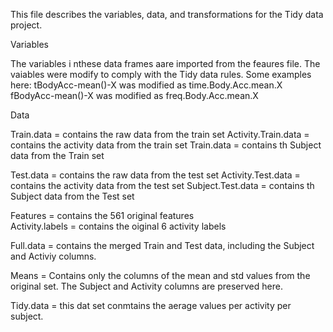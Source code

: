 This file describes the variables, data, and transformations for the Tidy data project.

Variables

The variables i nthese data frames aare imported from the feaures file. The vaiables were modify to comply with the Tidy data rules. 
Some examples here:
tBodyAcc-mean()-X was modified  as 		time.Body.Acc.mean.X 
fBodyAcc-mean()-X was modified  as 		freq.Body.Acc.mean.X 


Data

Train.data = contains the raw data from the train set
Activity.Train.data = contains the activity data from the train set
Train.data = contains th Subject data from the Train set

Test.data = contains the raw data from the test set
Activity.Test.data = contains the activity data from the test set
Subject.Test.data = contains th Subject data from the Test set


Features = contains the 561 original features  
Activity.labels = contains the oiginal 6 activity labels


Full.data = contains the merged Train and Test data, including the Subject and Activiy columns.


Means = Contains only the columns of the mean and std values from the original set. The Subject and Activity columns are preserved here.


Tidy.data = this dat set conmtains the aerage values per activity per subject.


